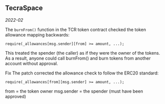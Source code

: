 ## TecraSpace
_2022-02_

The `burnFrom()` function in the TCR token contract  checked the token allowance mapping backwards:

```solidity
require(_allowances[msg.sender][from] >= amount, ...);
```
This treated the spender (the caller) as if they were the owner of the tokens.
As a result, anyone could call burnFrom() and burn tokens from another account without approval. 

Fix
The patch corrected the allowance check to follow the ERC20 standard:

```solidity
require(_allowances[from][msg.sender] >= amount, ...);
```

from = the token owner
msg.sender = the spender (must have been approved)